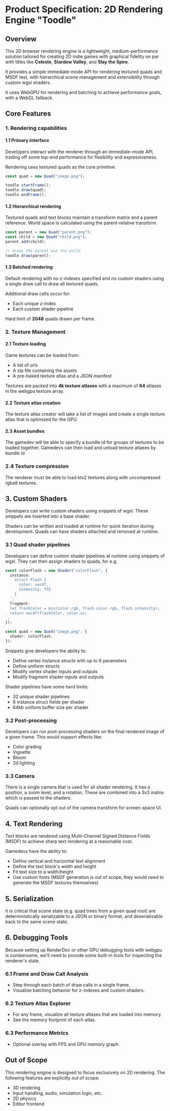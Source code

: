 # Product Specification: 2D Rendering Engine "Toodle"

## Overview

This 2D browser rendering engine is a lightweight, medium-performance solution tailored for creating 2D indie games with graphical fidelity on par with titles like **Celeste**, **Stardew Valley**, and **Slay the Spire**.

It provides a simple immediate-mode API for rendering textured quads and MSDF text, with hierarchical scene management and extensibility through custom wgsl shaders.

It uses WebGPU for rendering and batching to achieve performance goals, with a WebGL fallback.

## Core Features

### 1. Rendering capabilities

#### 1.1 Primary interface

Developers interact with the renderer through an immediate-mode API, trading off some top-end performance for flexibility and expressiveness.

Rendering uses textured quads as the core primitive.

```ts
const quad = new Quad("image.png");

toodle.startFrame();
toodle.draw(quad);
toodle.endFrame();
```

#### 1.2 Hierarchical rendering

Textured quads and text blocks maintain a transform matrix and a parent reference. World space is calculated using the parent-relative transform.

```ts
const parent = new Quad("parent.png");
const child = new Quad("child.png");
parent.add(child);

// draws the parent and the child
toodle.draw(parent);
```

#### 1.3 Batched rendering

Default rendering with no z-indexes specified and no custom shaders using a single draw call to draw all textured quads.

Additional draw calls occur for:

- Each unique z-index
- Each custom shader pipeline

Hard limit of **2048** quads drawn per frame.

### 2. Texture Management

#### 2.1 Texture loading

Game textures can be loaded from:

- A list of urls
- A zip file containing the assets
- A pre-baked texture atlas and a JSON manifest

Textures are packed into **4k texture atlases** with a maximum of **64** atlases in the webgpu texture array.

#### 2.2 Texture atlas creation

The texture atlas creator will take a list of images and create a single texture atlas that is optimized for the GPU.

#### 2.3 Asset bundles

The gamedev will be able to specify a bundle id for groups of textures to be loaded together. Gamedevs can then load and unload texture atlases by bundle id

### 2.4 Texture compression

The renderer must be able to load ktx2 textures along with uncompressed rgba8 textures.

## 3. Custom Shaders

Developers can write custom shaders using snippets of wgsl. These snippets are inserted into a base shader.

Shaders can be written and loaded at runtime for quick iteration during development. Quads can have shaders attached and removed at runtime.

### 3.1 Quad shader pipelines

Developers can define custom shader pipelines at runtime using snippets of wgsl. They can then assign shaders to quads, for e.g.

```ts
const colorFlash = new Shader("colorFlash", {
  instance: `
    struct Flash {
      color: vec4f,
      intensity: f32
    }
  `,
  fragment: `
  let flashColor = mix(color.rgb, flash.color.rgb, flash.intensity);
  return vec4f(flashColor, color.a);
`,
});

const quad = new Quad("image.png", {
  shader: colorFlash,
});
```

Snippets give developers the ability to:

- Define vertex instance structs with up to 8 parameters
- Define uniform structs
- Modify vertex shader inputs and outputs
- Modify fragment shader inputs and outputs

Shader pipelines have some hard limits:

- 32 unique shader pipelines
- 8 instance struct fields per shader
- 64kb uniform buffer size per shader

### 3.2 Post-processing

Developers can run post-processing shaders on the final rendered image of a given frame. This would support effects like:

- Color grading
- Vignette
- Bloom
- 2d lighting

### 3.3 Camera

There is a single camera that is used for all shader rendering. It has a position, a zoom level, and a rotation. These are combined into a 3x3 matrix which is passed to the shaders.

Quads can optionally opt out of the camera transform for screen-space UI.

## 4. Text Rendering

Text blocks are rendered using Multi-Channel Signed Distance Fields (MSDF) to achieve sharp text rendering at a reasonable cost.

Gamedevs have the ability to:

- Define vertical and horizontal text alignment
- Define the text block's width and height
- Fit text size to a width/height
- Use custom fonts (MSDF generation is out of scope, they would need to generate the MSDF textures themselves)

## 5. Serialization

It is critical that scene state (e.g. quad trees from a given quad root) are deterministically serializable to a JSON or binary format, and deserializable back to the same scene state.

## 6. Debugging Tools

Because setting up RenderDoc or other GPU debugging tools with webgpu is cumbersome, we'll need to provide some built-in tools for inspecting the renderer's state.

### 6.1 Frame and Draw Call Analysis

- Step through each batch of draw calls in a single frame.
- Visualize batching behavior for z-indexes and custom shaders.

### 6.2 Texture Atlas Explorer

- For any frame, visualize all texture atlases that are loaded into memory.
- See the memory footprint of each atlas.

### 6.3 Performance Metrics

- Optional overlay with FPS and GPU memory graph.

## Out of Scope

This rendering engine is designed to focus exclusively on 2D rendering. The following features are explicitly out of scope:

- 3D rendering
- Input handling, audio, simulation logic, etc.
- 2D physics
- Editor frontend
